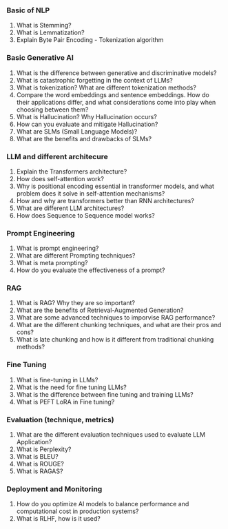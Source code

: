 ### Basic of NLP
1. What is Stemming?
2. What is Lemmatization?
3. Explain Byte Pair Encoding - Tokenization algorithm 

### Basic Generative AI 
1. What is the difference between generative and discriminative models?
2. What is catastrophic forgetting in the context of LLMs?
3. What is tokenization? What are different tokenization methods?
4. Compare the word embeddings and sentence embeddings. How do their applications differ, and what considerations come into play when choosing between them?
5. What is Hallucination? Why Hallucination occurs?
6. How can you evaluate and mitigate Hallucination?
7. What are SLMs (Small Language Models)?
8. What are the benefits and drawbacks of SLMs?

### LLM and different architecure
1. Explain the Transformers architecture?
2. How does self-attention work?
3. Why is positional encoding essential in transformer models, and what problem does it solve in self-attention mechanisms?
4. How and why are transformers better than RNN architectures?
5. What are different LLM architectures?
6. How does Sequence to Sequence model works?

### Prompt Engineering
1. What is prompt engineering?
2. What are different Prompting techniques?
3. What is meta prompting?
4. How do you evaluate the effectiveness of a prompt?

### RAG
1. What is RAG? Why they are so important?
2. What are the benefits of Retrieval-Augmented Generation?
3. What are some advanced techniques to imporvise RAG performance?
4. What are the different chunking techniques, and what are their pros and cons?
5. What is late chunking and how is it different from traditional chunking methods?

### Fine Tuning
1. What is fine-tuning in LLMs?
2. What is the need for fine tuning LLMs?
3. What is the difference between fine tuning and training LLMs?
4. What is PEFT LoRA in Fine tuning?

### Evaluation (technique, metrics)
1. What are the different evaluation techniques used to evaluate LLM Application?
2. What is Perplexity?
3. What is BLEU?
4. What is ROUGE?
5. What is RAGAS?
   
### Deployment and Monitoring
1. How do you optimize AI models to balance performance and computational cost in production systems?
2. What is RLHF, how is it used?

